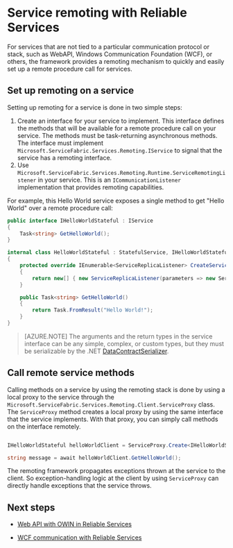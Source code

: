 <properties
   pageTitle="Service remoting in Service Fabric | Microsoft Azure"
   description="Service Fabric remoting allows clients and services to communicate with services by using a remote procedure call."
   services="service-fabric"
   documentationCenter=".net"
   authors="BharatNarasimman"
   manager="timlt"
   editor="vturecek"/>

<tags
   ms.service="service-fabric"
   ms.devlang="dotnet"
   ms.topic="article"
   ms.tgt_pltfrm="na"
   ms.workload="required"
   ms.date="11/12/2015"
   ms.author="bharatn@microsoft.com"/>

# Service remoting with Reliable Services
For services that are not tied to a particular communication protocol or stack, such as WebAPI, Windows Communication Foundation (WCF), or others, the framework provides a remoting mechanism to quickly and easily set up a remote procedure call for services.

## Set up remoting on a service
Setting up remoting for a service is done in two simple steps:

1. Create an interface for your service to implement. This interface defines the methods that will be available for a remote procedure call on your service. The methods must be task-returning asynchronous methods. The interface must implement `Microsoft.ServiceFabric.Services.Remoting.IService` to signal that the service has a remoting interface.
2. Use `Microsoft.ServiceFabric.Services.Remoting.Runtime.ServiceRemotingListener` in your service. This is an `ICommunicationListener` implementation that provides remoting capabilities.

For example, this Hello World service exposes a single method to get "Hello World" over a remote procedure call:

```csharp
public interface IHelloWorldStateful : IService
{
    Task<string> GetHelloWorld();
}

internal class HelloWorldStateful : StatefulService, IHelloWorldStateful
{
    protected override IEnumerable<ServiceReplicaListener> CreateServiceReplicaListeners()
    {
        return new[] { new ServiceReplicaListener(parameters => new ServiceRemotingListener<HelloWorldStateful>(parameters, this)) };
    }

    public Task<string> GetHelloWorld()
    {
        return Task.FromResult("Hello World!");
    }
}

```
> [AZURE.NOTE] The arguments and the return types in the service interface can be any simple, complex, or custom types, but they must be serializable by the .NET [DataContractSerializer](https://msdn.microsoft.com/library/ms731923.aspx).


## Call remote service methods
Calling methods on a service by using the remoting stack is done by using a local proxy to the service through the `Microsoft.ServiceFabric.Services.Remoting.Client.ServiceProxy` class. The `ServiceProxy` method creates a local proxy by using the same interface that the service implements. With that proxy, you can simply call methods on the interface remotely.


```csharp

IHelloWorldStateful helloWorldClient = ServiceProxy.Create<IHelloWorldStateful>(new Uri("fabric:/MyApplication/MyHelloWorldService"));

string message = await helloWorldClient.GetHelloWorld();

```

The remoting framework propagates exceptions thrown at the service to the client. So exception-handling logic at the client by using `ServiceProxy` can directly handle exceptions that the service throws.

## Next steps

* [Web API with OWIN in Reliable Services](service-fabric-reliable-services-communication-webapi.md)

* [WCF communication with Reliable Services](service-fabric-reliable-services-communication-wcf.md)
